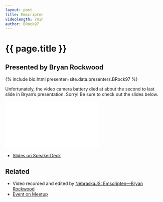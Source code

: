 ```yaml
---
layout: post
title: Emscripten
videolength: 7min
author: BRock97
---
```


# {{ page.title }}

## Presented by Bryan Rockwood

{% include bio.html presenter=site.data.presenters.BRock97 %}

Unfortunately, the video camera battery died at about the second to last slide in Bryan’s presentation. Sorry! Be sure to check out the slides below.

<div class="fluid-width-video-wrapper"><iframe src="//www.youtube.com/embed/nl7dBAQzjOg" frameborder="0" allowfullscreen></iframe></div>

* [Slides on SpeakerDeck](https://speakerdeck.com/nebraskajs/emscripten-with-bryan-rockwood)

## Related

* Video recorded and edited by [NebraskaJS: Emscripten—Bryan Rockwood](http://www.youtube.com/watch?v=nl7dBAQzjOg)
* [Event on Meetup](http://www.meetup.com/nebraskajs/events/118573952/)